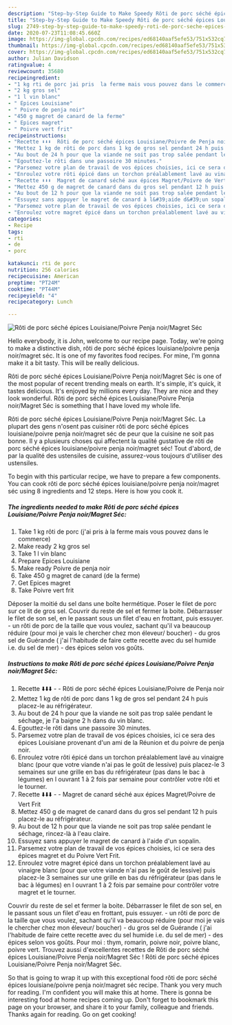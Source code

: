 ```yaml
---
description: "Step-by-Step Guide to Make Speedy Rôti de porc séché épices Louisiane/Poivre Penja noir/Magret Séc"
title: "Step-by-Step Guide to Make Speedy Rôti de porc séché épices Louisiane/Poivre Penja noir/Magret Séc"
slug: 2749-step-by-step-guide-to-make-speedy-roti-de-porc-seche-epices-louisiane-poivre-penja-noir-magret-sec
date: 2020-07-23T11:08:45.660Z
image: https://img-global.cpcdn.com/recipes/ed68140aaf5efe53/751x532cq70/roti-de-porc-seche-epices-louisianepoivre-penja-noirmagret-sec-photo-principale-de-la-recette.jpg
thumbnail: https://img-global.cpcdn.com/recipes/ed68140aaf5efe53/751x532cq70/roti-de-porc-seche-epices-louisianepoivre-penja-noirmagret-sec-photo-principale-de-la-recette.jpg
cover: https://img-global.cpcdn.com/recipes/ed68140aaf5efe53/751x532cq70/roti-de-porc-seche-epices-louisianepoivre-penja-noirmagret-sec-photo-principale-de-la-recette.jpg
author: Julian Davidson
ratingvalue: 4
reviewcount: 35680
recipeingredient:
- "1 kg rti de porc jai pris  la ferme mais vous pouvez dans le commerce"
- "2 kg gros sel"
- "1 l vin blanc"
- " Epices Louisiane"
- " Poivre de penja noir"
- "450 g magret de canard de la ferme"
- " Epices magret"
- " Poivre vert frit"
recipeinstructions:
- "Recette ⬇️⬇️⬇️  Rôti de porc séché épices Louisiane/Poivre de Penja noir"
- "Mettez 1 kg de rôti de porc dans 1 kg de gros sel pendant 24 h puis placez-le au réfrigérateur."
- "Au bout de 24 h pour que la viande ne soit pas trop salée pendant le séchage, je l&#39;a baigne 2 h dans du vin blanc."
- "Egouttez-le rôti dans une passoire 30 minutes."
- "Parsemez votre plan de travail de vos épices choisies, ici ce sera des épices Louisiane provenant d&#39;un ami de la Réunion et du poivre de penja noir."
- "Enroulez votre rôti épicé dans un torchon préalablement lavé au vinaigre blanc (pour que votre viande n&#39;ai pas le goût de lessive) puis placez-le 3 semaines sur une grille en bas du réfrigérateur (pas dans le bac à légumes) en l ouvrant 1 à 2 fois par semaine pour contrôler votre rôti et le tourner."
- "Recette ⬇️⬇️⬇️  Magret de canard séché aux épices Magret/Poivre de Vert Frit"
- "Mettez 450 g de magret de canard dans du gros sel pendant 12 h puis placez-le au réfrigérateur."
- "Au bout de 12 h pour que la viande ne soit pas trop salée pendant le séchage, rincez-là à l&#39;eau claire."
- "Essuyez sans appuyer le magret de canard à l&#39;aide d&#39;un sopalin."
- "Parsemez votre plan de travail de vos épices choisies, ici ce sera des épices magret et du Poivre Vert Frit."
- "Enroulez votre magret épicé dans un torchon préalablement lavé au vinaigre blanc (pour que votre viande n&#39;ai pas le goût de lessive) puis placez-le 3 semaines sur une grille en bas du réfrigérateur (pas dans le bac à légumes) en l ouvrant 1 à 2 fois par semaine pour contrôler votre magret et le tourner."
categories:
- Recipe
tags:
- rti
- de
- porc

katakunci: rti de porc 
nutrition: 256 calories
recipecuisine: American
preptime: "PT24M"
cooktime: "PT44M"
recipeyield: "4"
recipecategory: Lunch

---
```



![Rôti de porc séché épices Louisiane/Poivre Penja noir/Magret Séc](https://img-global.cpcdn.com/recipes/ed68140aaf5efe53/751x532cq70/roti-de-porc-seche-epices-louisianepoivre-penja-noirmagret-sec-photo-principale-de-la-recette.jpg)

Hello everybody, it is John, welcome to our recipe page. Today, we're going to make a distinctive dish, rôti de porc séché épices louisiane/poivre penja noir/magret séc. It is one of my favorites food recipes. For mine, I'm gonna make it a bit tasty. This will be really delicious.

Rôti de porc séché épices Louisiane/Poivre Penja noir/Magret Séc is one of the most popular of recent trending meals on earth. It's simple, it's quick, it tastes delicious. It's enjoyed by millions every day. They are nice and they look wonderful. Rôti de porc séché épices Louisiane/Poivre Penja noir/Magret Séc is something that I have loved my whole life.

Rôti de porc séché épices Louisiane/Poivre Penja noir/Magret Séc. La plupart des gens n&#39;osent pas cuisiner rôti de porc séché épices louisiane/poivre penja noir/magret séc de peur que la cuisine ne soit pas bonne. Il y a plusieurs choses qui affectent la qualité gustative de rôti de porc séché épices louisiane/poivre penja noir/magret séc! Tout d&#39;abord, de par la qualité des ustensiles de cuisine, assurez-vous toujours d&#39;utiliser des ustensiles.


To begin with this particular recipe, we have to prepare a few components. You can cook rôti de porc séché épices louisiane/poivre penja noir/magret séc using 8 ingredients and 12 steps. Here is how you cook it.

<!--inarticleads1-->

##### The ingredients needed to make Rôti de porc séché épices Louisiane/Poivre Penja noir/Magret Séc:

1. Take 1 kg rôti de porc (j&#39;ai pris à la ferme mais vous pouvez dans le commerce)
1. Make ready 2 kg gros sel
1. Take 1 l vin blanc
1. Prepare  Epices Louisiane
1. Make ready  Poivre de penja noir
1. Take 450 g magret de canard (de la ferme)
1. Get  Epices magret
1. Take  Poivre vert frit


Déposer la moitié du sel dans une boîte hermétique. Poser le filet de porc sur ce lit de gros sel. Couvrir du reste de sel et fermer la boite. Débarrasser le filet de son sel, en le passant sous un filet d&#39;eau en frottant, puis essuyer. - un rôti de porc de la taille que vous voulez, sachant qu&#39;il va beaucoup réduire (pour moi je vais le chercher chez mon éleveur/ boucher) - du gros sel de Guérande ( j&#39;ai l&#39;habitude de faire cette recette avec du sel humide i.e. du sel de mer) - des épices selon vos goûts. 

<!--inarticleads2-->

##### Instructions to make Rôti de porc séché épices Louisiane/Poivre Penja noir/Magret Séc:

1. Recette ⬇️⬇️⬇️ -  - Rôti de porc séché épices Louisiane/Poivre de Penja noir
1. Mettez 1 kg de rôti de porc dans 1 kg de gros sel pendant 24 h puis placez-le au réfrigérateur.
1. Au bout de 24 h pour que la viande ne soit pas trop salée pendant le séchage, je l&#39;a baigne 2 h dans du vin blanc.
1. Egouttez-le rôti dans une passoire 30 minutes.
1. Parsemez votre plan de travail de vos épices choisies, ici ce sera des épices Louisiane provenant d&#39;un ami de la Réunion et du poivre de penja noir.
1. Enroulez votre rôti épicé dans un torchon préalablement lavé au vinaigre blanc (pour que votre viande n&#39;ai pas le goût de lessive) puis placez-le 3 semaines sur une grille en bas du réfrigérateur (pas dans le bac à légumes) en l ouvrant 1 à 2 fois par semaine pour contrôler votre rôti et le tourner.
1. Recette ⬇️⬇️⬇️ -  - Magret de canard séché aux épices Magret/Poivre de Vert Frit
1. Mettez 450 g de magret de canard dans du gros sel pendant 12 h puis placez-le au réfrigérateur.
1. Au bout de 12 h pour que la viande ne soit pas trop salée pendant le séchage, rincez-là à l&#39;eau claire.
1. Essuyez sans appuyer le magret de canard à l&#39;aide d&#39;un sopalin.
1. Parsemez votre plan de travail de vos épices choisies, ici ce sera des épices magret et du Poivre Vert Frit.
1. Enroulez votre magret épicé dans un torchon préalablement lavé au vinaigre blanc (pour que votre viande n&#39;ai pas le goût de lessive) puis placez-le 3 semaines sur une grille en bas du réfrigérateur (pas dans le bac à légumes) en l ouvrant 1 à 2 fois par semaine pour contrôler votre magret et le tourner.


Couvrir du reste de sel et fermer la boite. Débarrasser le filet de son sel, en le passant sous un filet d&#39;eau en frottant, puis essuyer. - un rôti de porc de la taille que vous voulez, sachant qu&#39;il va beaucoup réduire (pour moi je vais le chercher chez mon éleveur/ boucher) - du gros sel de Guérande ( j&#39;ai l&#39;habitude de faire cette recette avec du sel humide i.e. du sel de mer) - des épices selon vos goûts. Pour moi : thym, romarin, poivre noir, poivre blanc, poivre vert. Trouvez aussi d&#39;excellentes recettes de Rôti de porc séché épices Louisiane/Poivre Penja noir/Magret Séc ! Rôti de porc séché épices Louisiane/Poivre Penja noir/Magret Séc. 

So that is going to wrap it up with this exceptional food rôti de porc séché épices louisiane/poivre penja noir/magret séc recipe. Thank you very much for reading. I'm confident you will make this at home. There is gonna be interesting food at home recipes coming up. Don't forget to bookmark this page on your browser, and share it to your family, colleague and friends. Thanks again for reading. Go on get cooking!
